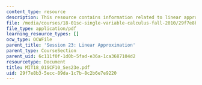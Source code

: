 ```yaml
---
content_type: resource
description: This resource contains information related to linear approximation.
file: /media/courses/18-01sc-single-variable-calculus-fall-2010/29f7e8b35ecc89da1c7b8c2b6e7e9220_MIT18_01SCF10_Ses23e.pdf
file_type: application/pdf
learning_resource_types: []
ocw_type: OCWFile
parent_title: 'Session 23: Linear Approximation'
parent_type: CourseSection
parent_uid: 6c111f0f-1d0b-5fad-e36a-1ca3687104d2
resourcetype: Document
title: MIT18_01SCF10_Ses23e.pdf
uid: 29f7e8b3-5ecc-89da-1c7b-8c2b6e7e9220
---
```

